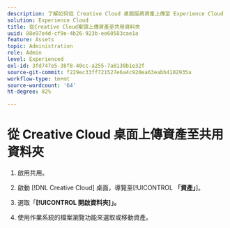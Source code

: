 ```yaml
---
description: 了解如何從 Creative Cloud 桌面版將資產上傳至 Experience Cloud 的共用資料夾。
solution: Experience Cloud
title: 從Creative Cloud案頭上傳資產至共用資料夾
uuid: 88e97e4d-cf9e-4b26-923b-ee60583cae1a
feature: Assets
topic: Administration
role: Admin
level: Experienced
exl-id: 3fd747e5-38f8-40cc-a255-7a0130b1e32f
source-git-commit: f229ec33ff721527e6a4c920ea63eabb4102935a
workflow-type: tm+mt
source-wordcount: '64'
ht-degree: 82%

---
```


# 從 Creative Cloud 桌面上傳資產至共用資料夾

1. 啟用共用。

1. 啟動 [!DNL Creative Cloud] 桌面，導覽至&#x200B;[!UICONTROL **「資產」**]。

1. 選取「**[!UICONTROL 開啟資料夾]」。**

1. 使用作業系統的檔案瀏覽功能來選取或移動資產。
